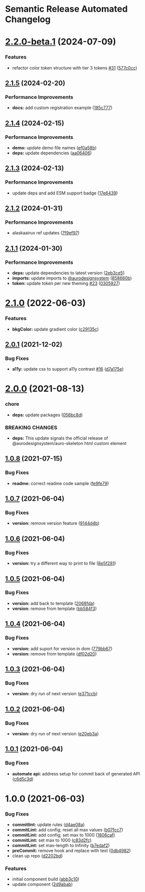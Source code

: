 # Semantic Release Automated Changelog

# [2.2.0-beta.1](https://github.com/AlaskaAirlines/auro-skeleton/compare/v2.1.5...v2.2.0-beta.1) (2024-07-09)


### Features

* refactor color token structure with tier 3 tokens [#31](https://github.com/AlaskaAirlines/auro-skeleton/issues/31) ([577c0cc](https://github.com/AlaskaAirlines/auro-skeleton/commit/577c0ccd8010011757de3d418b4e23a836d5b87d))

## [2.1.5](https://github.com/AlaskaAirlines/auro-skeleton/compare/v2.1.4...v2.1.5) (2024-02-20)


### Performance Improvements

* **docs:** add custom registration example ([185c777](https://github.com/AlaskaAirlines/auro-skeleton/commit/185c777a618bf9867b717f5bca46e5891e21f96f))

## [2.1.4](https://github.com/AlaskaAirlines/auro-skeleton/compare/v2.1.3...v2.1.4) (2024-02-15)


### Performance Improvements

* **demo:** update demo file names ([ef0a58b](https://github.com/AlaskaAirlines/auro-skeleton/commit/ef0a58b68345fc7ba9dff07effa81d121e55d3a4))
* **deps:** update dependencies ([aa06406](https://github.com/AlaskaAirlines/auro-skeleton/commit/aa064068472cdbf658f56efa0b512b9a0ad1e77c))

## [2.1.3](https://github.com/AlaskaAirlines/auro-skeleton/compare/v2.1.2...v2.1.3) (2024-02-13)


### Performance Improvements

* update deps and add ESM support badge ([17e6439](https://github.com/AlaskaAirlines/auro-skeleton/commit/17e64399cde80ac8183cb3da054b29b3acbb324f))

## [2.1.2](https://github.com/AlaskaAirlines/auro-skeleton/compare/v2.1.1...v2.1.2) (2024-01-31)


### Performance Improvements

* alaskaairux ref updates ([7f9ef97](https://github.com/AlaskaAirlines/auro-skeleton/commit/7f9ef9777bf539468f336baf340cacedb2658b98))

## [2.1.1](https://github.com/AlaskaAirlines/auro-skeleton/compare/v2.1.0...v2.1.1) (2024-01-30)


### Performance Improvements

* **deps:** update dependencies to latest version ([2eb3ce5](https://github.com/AlaskaAirlines/auro-skeleton/commit/2eb3ce5ddecc822fe2f27f92c14ab40f8e9d6f1f))
* **imports:** update imports to [@aurodesignsystem](https://github.com/aurodesignsystem) ([858660b](https://github.com/AlaskaAirlines/auro-skeleton/commit/858660bb867702e0a08dd63f578d74404d8d19d5))
* **token:** update token per new theming [#23](https://github.com/AlaskaAirlines/auro-skeleton/issues/23) ([0305927](https://github.com/AlaskaAirlines/auro-skeleton/commit/03059279acaf69a2c0578e6b0651ae0b664296da))

# [2.1.0](https://github.com/AlaskaAirlines/auro-skeleton/compare/v2.0.1...v2.1.0) (2022-06-03)


### Features

* **bkgColor:** update gradient color ([c29135c](https://github.com/AlaskaAirlines/auro-skeleton/commit/c29135c5212c9316487efcdc6d377a7bb4689e47))

## [2.0.1](https://github.com/AlaskaAirlines/auro-skeleton/compare/v2.0.0...v2.0.1) (2021-12-02)


### Bug Fixes

* **a11y:** update css to support a11y contrast [#16](https://github.com/AlaskaAirlines/auro-skeleton/issues/16) ([d7a175e](https://github.com/AlaskaAirlines/auro-skeleton/commit/d7a175e5a11a02b02f0682a1fbd63f7474d80f01))

# [2.0.0](https://github.com/AlaskaAirlines/auro-skeleton/compare/v1.0.8...v2.0.0) (2021-08-13)


### chore

* **deps:** update packages ([056bc8d](https://github.com/AlaskaAirlines/auro-skeleton/commit/056bc8d618c8a0e5184ac2a5504119dc17fb99d4))


### BREAKING CHANGES

* **deps:** This update signals the official release of
@aurodesignsystem/auro-skeleton html custom element

## [1.0.8](https://github.com/AlaskaAirlines/auro-skeleton/compare/v1.0.7...v1.0.8) (2021-07-15)


### Bug Fixes

* **readme:** correct readme code sample ([fe9fe79](https://github.com/AlaskaAirlines/auro-skeleton/commit/fe9fe79bf4e1744d380a0f37a723108944b82a82))

## [1.0.7](https://github.com/AlaskaAirlines/auro-skeleton/compare/v1.0.6...v1.0.7) (2021-06-04)


### Bug Fixes

* **version:** remove version feature ([9144d4b](https://github.com/AlaskaAirlines/auro-skeleton/commit/9144d4bff34ac4b40b1b9de065e2d244a476ef11))

## [1.0.6](https://github.com/AlaskaAirlines/auro-skeleton/compare/v1.0.5...v1.0.6) (2021-06-04)


### Bug Fixes

* **version:** try a different way to print to file ([8e5f281](https://github.com/AlaskaAirlines/auro-skeleton/commit/8e5f2813dd56d366ccb39486c804687db9990cc0))

## [1.0.5](https://github.com/AlaskaAirlines/auro-skeleton/compare/v1.0.4...v1.0.5) (2021-06-04)


### Bug Fixes

* **version:** add back to template ([2068fda](https://github.com/AlaskaAirlines/auro-skeleton/commit/2068fda05936707d9d35248e8aad3a308c05ea02))
* **version:** remove from template ([bb584f3](https://github.com/AlaskaAirlines/auro-skeleton/commit/bb584f3a3badc8e0136104105fd6c63aa2f20e23))

## [1.0.4](https://github.com/AlaskaAirlines/auro-skeleton/compare/v1.0.3...v1.0.4) (2021-06-04)


### Bug Fixes

* **version:** add suport for version in dom ([779bb67](https://github.com/AlaskaAirlines/auro-skeleton/commit/779bb6735a8374d7d0ca9afa45d975ac59c3145b))
* **version:** remove from template ([df02d20](https://github.com/AlaskaAirlines/auro-skeleton/commit/df02d20099d071c18344eaa884d7a7329e31e6b0))

## [1.0.3](https://github.com/AlaskaAirlines/auro-skeleton/compare/v1.0.2...v1.0.3) (2021-06-04)


### Bug Fixes

* **version:** dry run of next version ([e371ccb](https://github.com/AlaskaAirlines/auro-skeleton/commit/e371ccbbc256fd27f452704f1d944c08fe22f277))

## [1.0.2](https://github.com/AlaskaAirlines/auro-skeleton/compare/v1.0.1...v1.0.2) (2021-06-04)


### Bug Fixes

* **version:** dry run of next version ([e20eb3a](https://github.com/AlaskaAirlines/auro-skeleton/commit/e20eb3adb5cb41493c8885f21289a734bf022b42))

## [1.0.1](https://github.com/AlaskaAirlines/auro-skeleton/compare/v1.0.0...v1.0.1) (2021-06-04)


### Bug Fixes

* **automate api:** address setup for commit back of generated API ([c6d5c3d](https://github.com/AlaskaAirlines/auro-skeleton/commit/c6d5c3def1f39238179e3ee5c4a63e383e43e8bd))

# 1.0.0 (2021-06-03)


### Bug Fixes

* **commitlint:** update rules ([d4ae08a](https://github.com/AlaskaAirlines/auro-skeleton/commit/d4ae08aefc8ba966fd333627f59d22045e31c1f1))
* **commitLint:** add config; reset all max values ([b07fcc7](https://github.com/AlaskaAirlines/auro-skeleton/commit/b07fcc76942c0b26357fe6db48320f1a42903940))
* **commitLint:** add config; set max to 1000 ([1806caf](https://github.com/AlaskaAirlines/auro-skeleton/commit/1806cafaf852d978277d9143d88225102fe152f1))
* **commitLint:** set max to 1000 ([c83d2fc](https://github.com/AlaskaAirlines/auro-skeleton/commit/c83d2fc479c5def0ddc5832bb62f6e4a1246a1bf))
* **commitLint:** set max-length to Infinity ([b7edaf2](https://github.com/AlaskaAirlines/auro-skeleton/commit/b7edaf2800feaa1ff33a19e4061b4cbbb34626ca))
* **preCommit:** remove hook and replace with text ([0db4982](https://github.com/AlaskaAirlines/auro-skeleton/commit/0db49822a35b5a1c9e98f905058a74f4f580e437))
* clean up repo ([d2202bd](https://github.com/AlaskaAirlines/auro-skeleton/commit/d2202bd75158473969a2598302925a9e9619a2fa))


### Features

* initial component build ([abb3c10](https://github.com/AlaskaAirlines/auro-skeleton/commit/abb3c10e16d96c2df2da7e5f6e009935e6b9ee64))
* update component ([2d9abab](https://github.com/AlaskaAirlines/auro-skeleton/commit/2d9abab184ccff84549ede0457103e25ccadb0ad))

